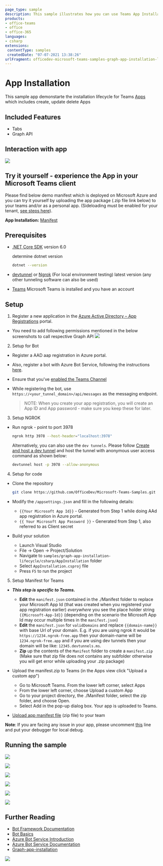 ```yaml
---
page_type: sample
description: This sample illustrates how you can use Teams App Installation Life Cycle by calling Microsoft Graph APIs through teams tab.
products:
- office-teams
- office
- office-365
languages:
- csharp
extensions:
 contentType: samples
 createdDate: "07-07-2021 13:38:26"
urlFragment: officedev-microsoft-teams-samples-graph-app-installation-lifecycle-csharp
---
```


# App Installation

This sample app demonstarte the installation lifecycle for Teams [Apps](https://docs.microsoft.com/graph/api/resources/teamsappinstallation?view=graph-rest-1.0) which includes create, update delete Apps

## Included Features
* Tabs
* Graph API

## Interaction with app

![](AppInstallation/Images/GraphAppInstallationLifecycleGif.gif)

## Try it yourself - experience the App in your Microsoft Teams client
Please find below demo manifest which is deployed on Microsoft Azure and you can try it yourself by uploading the app package (.zip file link below) to your teams and/or as a personal app. (Sideloading must be enabled for your tenant, [see steps here](https://docs.microsoft.com/microsoftteams/platform/concepts/build-and-test/prepare-your-o365-tenant#enable-custom-teams-apps-and-turn-on-custom-app-uploading)).

**App Installation:** [Manifest](/samples/graph-app-installation-lifecycle/csharp/demo-manifest/graph-app-installation-lifecycle.zip)

## Prerequisites

- [.NET Core SDK](https://dotnet.microsoft.com/download) version 6.0

  determine dotnet version
  ```bash
  dotnet --version
  ```
- [devtunnel](https://learn.microsoft.com/en-us/azure/developer/dev-tunnels/get-started?tabs=windows) or [Ngrok](https://ngrok.com/download) (For local environment testing) latest version (any other tunneling software can also be used)
  
- [Teams](https://teams.microsoft.com) Microsoft Teams is installed and you have an account

## Setup

1. Register a new application in the [Azure Active Directory – App Registrations](https://go.microsoft.com/fwlink/?linkid=2083908) portal.

  - You need to add following permissions mentioned in the below screenshots to call respective Graph   API
    ![](https://user-images.githubusercontent.com/50989436/116188975-e155a300-a745-11eb-9ce5-7f467007e243.png)
    
2. Setup for Bot
  - Register a AAD aap registration in Azure portal.
  - Also, register a bot with Azure Bot Service, following the instructions [here](https://docs.microsoft.com/azure/bot-service/bot-service-quickstart-registration?view=azure-bot-service-3.0).
  - Ensure that you've [enabled the Teams Channel](https://docs.microsoft.com/azure/bot-service/channel-connect-teams?view=azure-bot-service-4.0)
  - While registering the bot, use `https://<your_tunnel_domain>/api/messages` as the messaging endpoint.

    > NOTE: When you create your app registration, you will create an App ID and App password - make sure you keep these for later.

3. Setup NGROK
 - Run ngrok - point to port 3978

   ```bash
   ngrok http 3978 --host-header="localhost:3978"
   ```  

   Alternatively, you can also use the `dev tunnels`. Please follow [Create and host a dev tunnel](https://learn.microsoft.com/en-us/azure/developer/dev-tunnels/get-started?tabs=windows) and host the tunnel with anonymous user access command as shown below:

   ```bash
   devtunnel host -p 3978 --allow-anonymous
   ```

4. Setup for code

- Clone the repository

    ```bash
    git clone https://github.com/OfficeDev/Microsoft-Teams-Samples.git
    ```

- Modify the `/appsettings.json` and fill in the following details:
  - `{{Your Microsoft App Id}}` - Generated from Step 1 while doing AAd app registration in Azure portal.
  - `{{ Your Microsoft App Password }}` - Generated from Step 1, also referred to as Client secret
  
  
 - Build your solution
   - Launch Visual Studio
   - File -> Open -> Project/Solution
   - Navigate to `samples/graph-app-installation-lifecycle/csharp/AppInstallation` folder
   - Select `AppInstallation.csproj` file
   - Press `F5` to run the project
5. Setup Manifest for Teams
- __*This step is specific to Teams.*__
    - **Edit** the `manifest.json` contained in the ./Manifest folder to replace your Microsoft App Id (that was created when you registered your app registration earlier) *everywhere* you see the place holder string `{{Microsoft-App-Id}}` (depending on the scenario the Microsoft App Id may occur multiple times in the `manifest.json`)
    - **Edit** the `manifest.json` for `validDomains` and replace `{{domain-name}}` with base Url of your domain. E.g. if you are using ngrok it would be `https://1234.ngrok-free.app` then your domain-name will be `1234.ngrok-free.app` and if you are using dev tunnels then your domain will be like: `12345.devtunnels.ms`.
    - **Zip** up the contents of the `Manifest` folder to create a `manifest.zip` (Make sure that zip file does not contains any subfolder otherwise you will get error while uploading your .zip package)

- Upload the manifest.zip to Teams (in the Apps view click "Upload a custom app")
   - Go to Microsoft Teams. From the lower left corner, select Apps
   - From the lower left corner, choose Upload a custom App
   - Go to your project directory, the ./Manifest folder, select the zip folder, and choose Open.
   - Select Add in the pop-up dialog box. Your app is uploaded to Teams.

- [Upload app manifest file](https://docs.microsoft.com/microsoftteams/platform/concepts/deploy-and-publish/apps-upload#load-your-package-into-teams) (zip file) to your team

**Note**: If you are facing any issue in your app, please uncomment [this](https://github.com/OfficeDev/Microsoft-Teams-Samples/blob/main/samples/graph-appcatalog-lifecycle/nodejs/index.js#L45) line and put your debugger for local debug.

## Running the sample

![](AppInstallation/Images/Install.png)

![](AppInstallation/Images/AddAppListTab.png)

![](AppInstallation/Images/ListApp.png)

![](AppInstallation/Images/GetUserApp.png)

![](AppInstallation/Images/AppDescription.png)

![](AppInstallation/Images/DeleteApp.png)

## Further Reading

- [Bot Framework Documentation](https://docs.botframework.com)
- [Bot Basics](https://docs.microsoft.com/azure/bot-service/bot-builder-basics?view=azure-bot-service-4.0)
- [Azure Bot Service Introduction](https://docs.microsoft.com/azure/bot-service/bot-service-overview-introduction?view=azure-bot-service-4.0)
- [Azure Bot Service Documentation](https://docs.microsoft.com/azure/bot-service/?view=azure-bot-service-4.0)
- [Graph-app-installation](https://learn.microsoft.com/microsoftteams/plan-teams-lifecycle)
  
 
  
  
 



<img src="https://pnptelemetry.azurewebsites.net/microsoft-teams-samples/samples/graph-app-installation-lifecycle-csharp" />